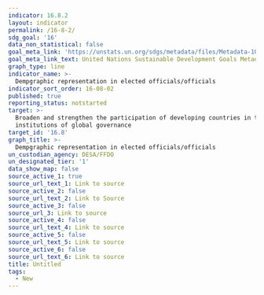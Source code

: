 ```yaml
---
indicator: 16.8.2
layout: indicator
permalink: /16-8-2/
sdg_goal: '16'
data_non_statistical: false
goal_meta_link: 'https://unstats.un.org/sdgs/metadata/files/Metadata-10-06-01.pdf'
goal_meta_link_text: United Nations Sustainable Development Goals Metadata (pdf 1361kB)
graph_type: line
indicator_name: >-
  Dempgraphic representation in elected officials/officials
indicator_sort_order: 16-08-02
published: true
reporting_status: notstarted
target: >-
  Broaden and strengthen the participation of developing countries in the
  institutions of global governance
target_id: '16.8'
graph_title: >-
  Dempgraphic representation in elected officials/officials
un_custodian_agency: DESA/FFDO
un_designated_tier: '1'
data_show_map: false
source_active_1: true
source_url_text_1: Link to source
source_active_2: false
source_url_text_2: Link to Source
source_active_3: false
source_url_3: Link to source
source_active_4: false
source_url_text_4: Link to source
source_active_5: false
source_url_text_5: Link to source
source_active_6: false
source_url_text_6: Link to source
title: Untitled
tags:
  - New
---
```

